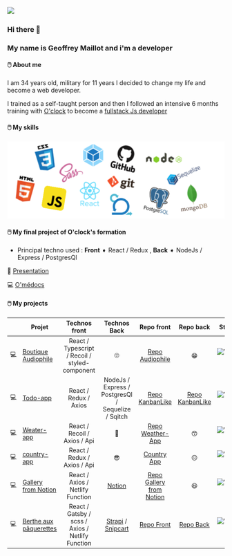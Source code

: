 ![](https://media.giphy.com/media/citBl9yPwnUOs/source.gif)
### Hi there 👋 
### My name is Geoffrey Maillot and i'm a developer 

#### &#128433;&#65039; About me 

I am 34 years old, military for 11 years I decided to change my life and become a web developer.

I trained as a self-taught person and then I followed an intensive 6 months training with [O'clock](https://oclock.io/) to become a [fullstack Js developer](https://oclock.io/formations/developpeur-web-fullstack-javascript)



#### &#128433;&#65039; My skills
![Logos](/img/Logos.png)

####  &#128433;&#65039; My final project of O'clock's formation
  - Principal techno used : **Front** ➧ React / Redux , **Back** ➧ NodeJs / Express / PostgresQl
  
  🎥 [Presentation](https://youtu.be/XliSnSJouJs?t=3988) 

&#128187; [O'médocs](https://o-medocs.netlify.app/)

####  &#128433;&#65039; My projects

||Projet     |Technos front     |Technos Back       |Repo front      |Repo back    |Status      |Type projet        |Date||
|-----|-----------------|:------------:|:---------------:|:---------------:|:--------------:|:----------------:|:-----------------:|:--------------:|-----|
|&#128187;| [Boutique Audiophile](http://audiophile.surge.sh/)|React / Typescript / Recoil / styled-component|🙄|[Repo Audiophile](https://github.com/Geoffrey-Maillot/Audiophile)|😁|![Website](https://img.shields.io/website?down_color=red&down_message=offline&label=Audiophile&up_color=green&up_message=online&url=http%3A%2F%2Faudiophile.surge.sh%2F)|Perso|08/2021|![Site](https://images.unsplash.com/photo-1599420186946-7b6fb4e297f0?ixlib=rb-1.2.1&ixid=MnwxMjA3fDF8MHxwaG90by1wYWdlfHx8fGVufDB8fHx8&auto=format&fit=crop&w=774&q=80)|
|&#128187;| [Todo-app](https://kanbanlike.netlify.app/)|React / Redux / Axios|NodeJs / Express / PostgresQl / Sequelize / Sqitch| [Repo KanbanLike](https://github.com/Geoffrey-Maillot/KanbanLike_front) |[Repo KanbanLike](https://github.com/Geoffrey-Maillot/KanbanLike-back)|![Website](https://img.shields.io/website?down_color=red&down_message=offline&label=Kanbanlike&up_color=green&up_message=online&url=https%3A%2F%2Fkanbanlike.netlify.app%2F)|Perso|05/2021|
|&#128187;| [Weater-app](http://jojo-weather-app.surge.sh/) |React / Recoil / Axios / Api|🤩|[Repo Weather-App](https://github.com/Geoffrey-Maillot/Wheater-App)|😙|![Website](https://img.shields.io/website?down_color=red&down_message=offline&label=Weather-app&up_color=green&up_message=online&url=https%3A%2F%2Fjojo-weather-app.surge.sh%2F)|Perso|09/2021|
|&#128187;| [country-app](http://jojo-country-app.surge.sh/)|React / Redux / Axios / Api| 😎 | [Country App](http://jojo-country-app.surge.sh/) |😑| ![Website](https://img.shields.io/website?down_color=red&down_message=offline&label=Country-App&up_color=green&up_message=online&url=http%3A%2F%2Fjojo-country-app.surge.sh%2F) | Perso |03/21|
|&#128187;| [Gallery from Notion](https://from-notion-gallery.netlify.app/)|React / Axios / Netlify Function|[Notion](https://www.notion.so/fr-fr/product?utm_source=google&utm_campaign=16166134042&utm_medium=133365705979&utm_content=581318253588&utm_term=notion&targetid=kwd-312974742&gclid=CjwKCAjwrfCRBhAXEiwAnkmKmRtilIdvc9nFD7iyOuFO0EeirbSdM0vvlITrewukJaV48fxkjhEqoxoCu1AQAvD_BwE)| [Repo Gallery from Notion](https://github.com/Geoffrey-Maillot/Gallery-from-Notion) |😆|![Website](https://img.shields.io/website?down_color=red&down_message=offline&label=Gallery%20from%20Notion&up_color=green&up_message=online&url=https%3A%2F%2Ffrom-notion-gallery.netlify.app%2F)|Perso| 03/2022 |
|&#128187;|[Berthe aux pâquerettes](https://berthesauxpaquerettes.netlify.app/)| React / Gatsby / scss / Axios / Netlify Function|[Strapi](https://strapi.io/) / [Snipcart](https://snipcart.com/)|[Repo Front](https://github.com/Geoffrey-Maillot/Boutique_Cindy_front)|[Repo Back](https://github.com/Geoffrey-Maillot/Boutique_Cindy_back)|![Website](https://img.shields.io/website?down_color=red&down_message=offline&label=Berthe%20aux%20p%C3%A2querettes&up_color=green&up_message=online&url=https%3A%2F%2Fberthesauxpaquerettes.netlify.app%2F)|Pro|02/2022|
